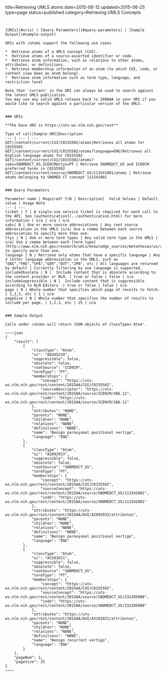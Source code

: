 title=Retrieving UMLS atoms
date=2015-06-12
updated=2015-06-25
type=page
status=published
category=Retrieving UMLS Concepts
~~~~~~


[URIs](#uris) | [Query Parameters](#query-parameters) | [Sample Output](#sample-output)

URIs with /atoms support the following use cases

*  Retrieve atoms of a UMLS concept (CUI).
*  Retrieve atoms of a source-asserted identifier or code.
*  Retrieve atom information, such as relations to other atoms, attributes, or definitions.
*  Retrieve membership information of an atom (to which CUI, code, or content view does an atom belong).
*  Retrieve atom information such as term type, language, and restriction level

Note that 'current' in the URI can always be used to search against the latest UMLS publication.
You may use any valid UMLS release back to 2008AA in your URI if you would like to search against a particular version of the UMLS.


### URIs

**The base URI is https://uts-ws.nlm.nih.gov/rest**

Type of call|Sample URI|Description
--- | --- | ---
GET|/content/current/CUI/C0155502/atoms|Retrieves all atoms for C0155502
GET|/content/current/CUI/C0155502/atoms?language=ENG|Retrieves all English language atoms for C0155502
GET|/content/current/CUI/C0155502/atoms?sabs=SNOMEDCT_US,ICD9CM&ttys=PT | Retrieve SNOMEDCT_US and ICD9CM preferred terms in C0155502
GET|/content/current/source/SNOMEDCT_US/111541001/atoms | Retrieve atoms belonging to SNOMED CT concept 111541001


### Query Parameters

Parameter name | Required? Y/N | Description|  Valid Values | Default value | Usage Note
--- | ---
ticket | Y | A single-use service ticket is required for each call to the API. See [authentication](../authentication.html) for more information | n/a | n/a | n/a
sabs| N | One or more source abbreviations | Any root source abbreviation in the UMLS |n/a| Use a comma between each source abbreviation to specify more than one.
ttys | N | One or more term types | Any valid term type in the UMLS | n/a| Use a comma between each [term type](http://www.nlm.nih.gov/research/umls/knowledge_sources/metathesaurus/release/precedence_suppressibility.html) to specify more than one.
language | N | Retrieve only atoms that have a specific language | Any 3 letter language abbreviation in the UMLS, such as "ENG","FRE","SPA","GER","DUT","JPN", etc | All languages are returned by default | Currently filtering by one language is supported.
includeObsolete | N |  Include content that is obsolete according to the content provider or NLM. | true or false | false | n/a
includeSuppressible | N |  Include content that is suppressible according to NLM Editors .| true or false | false | n/a
page | N | Whole number that specifies which page of results to fetch. | 1,2,3, etc | 1 | n/a
pageSize | N | Whole number that specifies the number of results to include per page. | 1,2,3, etc | 25 | n/a


### Sample Output

Calls under /atoms will return JSON objects of classType='Atom'.

~~~~json
{
    "result": [
        {
            "classType": "Atom",
            "ui": "A8345234",
            "suppressible": false,
            "obsolete": false,
            "rootSource": "ICD9CM",
            "termType": "PT",
            "memberships": {
                "concept": "https://uts-ws.nlm.nih.gov/rest/content/2015AA/CUI/C0155502",
                "sourceDescriptor": "https://uts-ws.nlm.nih.gov/rest/content/2015AA/source/ICD9CM/386.11",
                "code": "https://uts-ws.nlm.nih.gov/rest/content/2015AA/source/ICD9CM/386.11"
            },
            "attributes": "NONE",
            "parents": "NONE",
            "children": "NONE",
            "relations": "NONE",
            "definitions": "NONE",
            "name": "Benign paroxysmal positional vertigo",
            "language": "ENG"
        },
        {
            "classType": "Atom",
            "ui": "A2892933",
            "suppressible": false,
            "obsolete": false,
            "rootSource": "SNOMEDCT_US",
            "termType": "PT",
            "memberships": {
                "concept": "https://uts-ws.nlm.nih.gov/rest/content/2015AA/CUI/C0155502",
                "sourceConcept": "https://uts-ws.nlm.nih.gov/rest/content/2015AA/source/SNOMEDCT_US/111541001",
                "code": "https://uts-ws.nlm.nih.gov/rest/content/2015AA/source/SNOMEDCT_US/111541001"
            },
            "attributes": "https://uts-ws.nlm.nih.gov/rest/content/2015AA/AUI/A2892933/attributes",
            "parents": "NONE",
            "children": "NONE",
            "relations": "NONE",
            "definitions": "NONE",
            "name": "Benign paroxysmal positional vertigo",
            "language": "ENG"
        },
        {
            "classType": "Atom",
            "ui": "A3101021",
            "suppressible": false,
            "obsolete": false,
            "rootSource": "SNOMEDCT_US",
            "termType": "PT",
            "memberships": {
                "concept": "https://uts-ws.nlm.nih.gov/rest/content/2015AA/CUI/C0155502",
                "sourceConcept": "https://uts-ws.nlm.nih.gov/rest/content/2015AA/source/SNOMEDCT_US/232285008",
                "code": "https://uts-ws.nlm.nih.gov/rest/content/2015AA/source/SNOMEDCT_US/232285008"
            },
            "attributes": "https://uts-ws.nlm.nih.gov/rest/content/2015AA/AUI/A3101021/attributes",
            "parents": "NONE",
            "children": "NONE",
            "relations": "NONE",
            "definitions": "NONE",
            "name": "Benign recurrent vertigo",
            "language": "ENG"
        }
    ],
    "pageNum": 1,
    "pageSize": 25
}
~~~~

